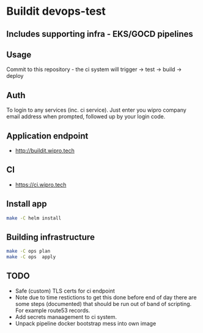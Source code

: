 # Buildit devops-test
## Includes supporting infra - EKS/GOCD pipelines

## Usage
Commit to this repository - the ci system will trigger -> test -> build -> deploy

## Auth
To login to any services (inc. ci service). Just enter you wipro company email address when prompted, followed up by your login code.
## Application endpoint
- http://buildit.wipro.tech

## CI
- https://ci.wipro.tech

## Install app
```sh
make -C helm install
```

## Building infrastructure

```sh
make -C ops plan
make -C ops  apply
```

## TODO
 - Safe (custom) TLS certs for ci endpoint
 - Note due to time restictions to get this done before end of day there are some steps (documented) that should be run out of band of scripting. For example route53 records.
 - Add secrets manaagement to ci system.
 - Unpack pipeline docker bootstrap mess into own image

